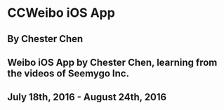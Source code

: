 # CCWeibo iOS App
## By Chester Chen
## Weibo iOS App by Chester Chen, learning from the videos of Seemygo Inc.
## July 18th, 2016 - August 24th, 2016
